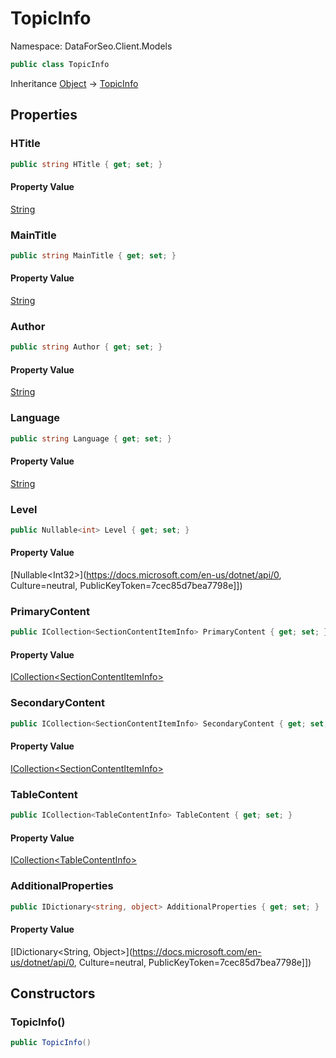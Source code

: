 # TopicInfo

Namespace: DataForSeo.Client.Models

```csharp
public class TopicInfo
```

Inheritance [Object](https://docs.microsoft.com/en-us/dotnet/api/Object) → [TopicInfo](./TopicInfo.md)

## Properties

### **HTitle**

```csharp
public string HTitle { get; set; }
```

#### Property Value

[String](https://docs.microsoft.com/en-us/dotnet/api/String)<br>

### **MainTitle**

```csharp
public string MainTitle { get; set; }
```

#### Property Value

[String](https://docs.microsoft.com/en-us/dotnet/api/String)<br>

### **Author**

```csharp
public string Author { get; set; }
```

#### Property Value

[String](https://docs.microsoft.com/en-us/dotnet/api/String)<br>

### **Language**

```csharp
public string Language { get; set; }
```

#### Property Value

[String](https://docs.microsoft.com/en-us/dotnet/api/String)<br>

### **Level**

```csharp
public Nullable<int> Level { get; set; }
```

#### Property Value

[Nullable&lt;Int32&gt;](https://docs.microsoft.com/en-us/dotnet/api/0, Culture=neutral, PublicKeyToken=7cec85d7bea7798e]])<br>

### **PrimaryContent**

```csharp
public ICollection<SectionContentItemInfo> PrimaryContent { get; set; }
```

#### Property Value

[ICollection&lt;SectionContentItemInfo&gt;](./SectionContentItemInfo.md)<br>

### **SecondaryContent**

```csharp
public ICollection<SectionContentItemInfo> SecondaryContent { get; set; }
```

#### Property Value

[ICollection&lt;SectionContentItemInfo&gt;](./SectionContentItemInfo.md)<br>

### **TableContent**

```csharp
public ICollection<TableContentInfo> TableContent { get; set; }
```

#### Property Value

[ICollection&lt;TableContentInfo&gt;](./TableContentInfo.md)<br>

### **AdditionalProperties**

```csharp
public IDictionary<string, object> AdditionalProperties { get; set; }
```

#### Property Value

[IDictionary&lt;String, Object&gt;](https://docs.microsoft.com/en-us/dotnet/api/0, Culture=neutral, PublicKeyToken=7cec85d7bea7798e]])<br>

## Constructors

### **TopicInfo()**

```csharp
public TopicInfo()
```
